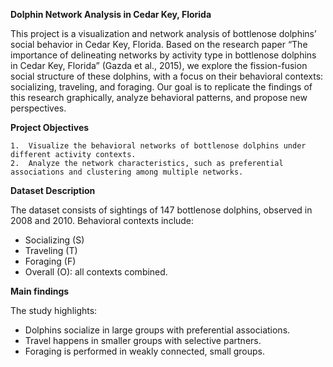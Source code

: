**Dolphin Network Analysis in Cedar Key, Florida**

This project is a visualization and network analysis of bottlenose dolphins’ social behavior in Cedar Key, Florida. Based on the research paper “The importance of delineating networks by activity type in bottlenose dolphins in Cedar Key, Florida” (Gazda et al., 2015), we explore the fission-fusion social structure of these dolphins, with a focus on their behavioral contexts: socializing, traveling, and foraging.
Our goal is to replicate the findings of this research graphically, analyze behavioral patterns, and propose new perspectives.

**Project Objectives**

	1.	Visualize the behavioral networks of bottlenose dolphins under different activity contexts.
	2.	Analyze the network characteristics, such as preferential associations and clustering among multiple networks.

**Dataset Description**

The dataset consists of sightings of 147 bottlenose dolphins, observed in 2008 and 2010. Behavioral contexts include:
- Socializing (S)
- Traveling (T)
- Foraging (F)
- Overall (O): all contexts combined.

**Main findings**

The study highlights:
- Dolphins socialize in large groups with preferential associations.
- Travel happens in smaller groups with selective partners.
- Foraging is performed in weakly connected, small groups.




